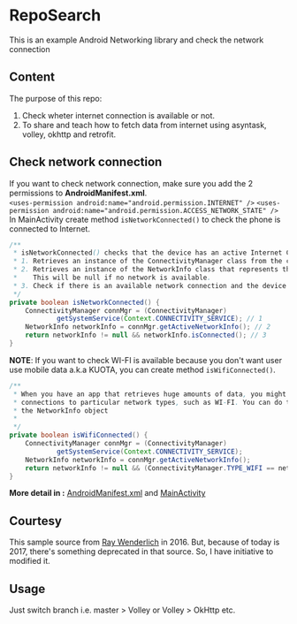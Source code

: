 # RepoSearch
This is an example Android Networking library and check the network connection

## Content
The purpose of this repo:
  1. Check wheter internet connection is available or not.
  2. To share and teach how to fetch data from internet using
asyntask, volley, okhttp and retrofit.

## Check network connection
If you want to check network connection, make sure you add the 2 permissions to **AndroidManifest.xml**.<br>
`<uses-permission android:name="android.permission.INTERNET" />`
`<uses-permission android:name="android.permission.ACCESS_NETWORK_STATE" />`<br>
In MainActivity create method `isNetworkConnected()` to check the phone is connected to Internet.
```java
/**
 * isNetworkConnected() checks that the device has an active Internet Connection as follows:
 * 1. Retrieves an instance of the ConnectivityManager class from the current application text
 * 2. Retrieves an instance of the NetworkInfo class that represents the current network connection.
 *    This will be null if no network is available.
 * 3. Check if there is an available network connection and the device is connected.
 */
private boolean isNetworkConnected() {
    ConnectivityManager connMgr = (ConnectivityManager)
            getSystemService(Context.CONNECTIVITY_SERVICE); // 1
    NetworkInfo networkInfo = connMgr.getActiveNetworkInfo(); // 2
    return networkInfo != null && networkInfo.isConnected(); // 3
}
```
**NOTE**: If you want to check WI-FI is available because you don't want user use mobile data a.k.a KUOTA,
you can create method `isWifiConnected()`.
```java
/**
 * When you have an app that retrieves huge amounts of data, you might want to restrict network
 * connections to particular network types, such as WI-FI. You can do this using getType() on
 * the NetworkInfo object
 *
 */
private boolean isWifiConnected() {
    ConnectivityManager connMgr = (ConnectivityManager)
            getSystemService(Context.CONNECTIVITY_SERVICE);
    NetworkInfo networkInfo = connMgr.getActiveNetworkInfo();
    return networkInfo != null && (ConnectivityManager.TYPE_WIFI == networkInfo.getType()) && networkInfo.isConnected();
}
```
**More detail in :** [AndroidManifest.xml](https://github.com/satyakresna/RepoSearch/blob/master/app/src/main/AndroidManifest.xml) and [MainActivity](https://github.com/satyakresna/RepoSearch/blob/master/app/src/main/java/com/example/satyakresna/reposearch/MainActivity.java)

## Courtesy
This sample source from [Ray Wenderlich](https://raywenderlich.com/126770/android-networking-tutorial-getting-started) in 2016. But, because of today is 2017, there's something deprecated in that source. So, I have initiative to modified it.

## Usage
Just switch branch i.e. master > Volley or Volley > OkHttp etc.
